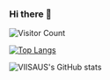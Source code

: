 ### Hi there 👋


![Visitor Count](https://profile-counter.glitch.me/VIISAUS00/count.svg)


[![Top Langs](https://github-readme-stats.vercel.app/api/top-langs/?username=VIISAUS00)](https://github.com/VIISAUS00/github-readme-stats)



![VIISAUS's GitHub stats](https://github-readme-stats.vercel.app/api?username=Christmas&show_icons=true&theme=tokyoday)


<!--
**VIISAUS00/VIISAUS00** is a ✨ _special_ ✨ repository because its `README.md` (this file) appears on your GitHub profile.

Here are some ideas to get you started:

- 🔭 I’m currently working on ...
- 🌱 I’m currently learning ...
- 👯 I’m looking to collaborate on ...
- 🤔 I’m looking for help with ...
- 💬 Ask me about ...
- 📫 How to reach me: ...
- 😄 Pronouns: ...
- ⚡ Fun fact: ...
-->

